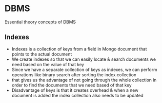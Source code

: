 # DBMS
Essential theory concepts of DBMS

<h2>Indexes</h2>


<ul>
  <li>Indexes is a collection of keys from a field in Mongo document that points to the actual document</li>
  <li>We create indexes so that we can easily locate & search documents we need based on the value of that key</li>
  <li>Since we have a separate collection of keys as indexes, we can perform operations like binary search after sorting the index collection</li>
  <li>that gives us the advantage of not going through the whole collection in order to find the documents that we need based of that key</li>
  <li>Disadvantage of keys is that it creates overhead & when a new document is added the index collection also needs to be updated</li>
</ul>
